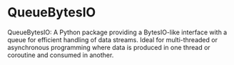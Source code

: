 # QueueBytesIO
QueueBytesIO: A Python package providing a BytesIO-like interface with a queue for efficient handling of data streams. Ideal for multi-threaded or asynchronous programming where data is produced in one thread or coroutine and consumed in another.
